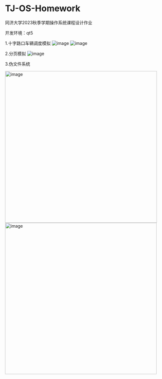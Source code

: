 # TJ-OS-Homework
 同济大学2023秋季学期操作系统课程设计作业
 
 开发环境：qt5
 
 1.十字路口车辆调度模拟
 ![image](https://github.com/Aurora-QY/TJ-OS-Homework/assets/129862200/e56a0431-bde1-4f94-bea8-4b00096a4b1c)
 ![image](https://github.com/Aurora-QY/TJ-OS-Homework/assets/129862200/a1814959-dff5-49ec-abca-d8c800f27606)


 2.分页模拟
 ![image](https://github.com/Aurora-QY/TJ-OS-Homework/assets/129862200/f6823618-e9ca-4684-9bb6-dab955136e32)


 3.伪文件系统
 
 <img width="499" alt="image" src="https://github.com/Aurora-QY/TJ-OS-Homework/assets/129862200/c4121f38-8d92-43c9-8f92-35d91b6083cb">
 <img width="498" alt="image" src="https://github.com/Aurora-QY/TJ-OS-Homework/assets/129862200/5c97582d-a472-4936-a985-aca5da54c178">
